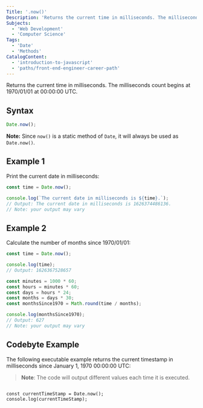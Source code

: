 ```yaml
---
Title: '.now()'
Description: 'Returns the current time in milliseconds. The milliseconds count begins at 1970/01/01 at 00:00:00 UTC.'
Subjects:
  - 'Web Development'
  - 'Computer Science'
Tags:
  - 'Date'
  - 'Methods'
CatalogContent:
  - 'introduction-to-javascript'
  - 'paths/front-end-engineer-career-path'
---
```


Returns the current time in milliseconds. The milliseconds count begins at 1970/01/01 at 00:00:00 UTC.

## Syntax

```js
Date.now();
```

**Note:** Since `now()` is a static method of `Date`, it will always be used as `Date.now()`.

## Example 1

Print the current date in milliseconds:

```js
const time = Date.now();

console.log(`The current date in milliseconds is ${time}.`);
// Output: The current date in milliseconds is 1626374486136.
// Note: your output may vary
```

## Example 2

Calculate the number of months since 1970/01/01:

```js
const time = Date.now();

console.log(time);
// Output: 1626367528657

const minutes = 1000 * 60;
const hours = minutes * 60;
const days = hours * 24;
const months = days * 30;
const monthsSince1970 = Math.round(time / months);

console.log(monthsSince1970);
// Output: 627
// Note: your output may vary
```

## Codebyte Example

The following executable example returns the current timestamp in milliseconds since January 1, 1970 00:00:00 UTC:

> **Note**: The code will output different values each time it is executed.

```codebyte/javascript

const currentTimeStamp = Date.now();
console.log(currentTimeStamp);

```
